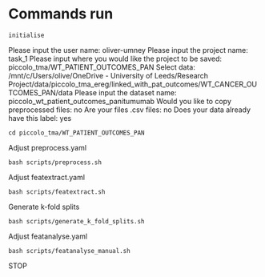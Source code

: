 # Commands run

```
initialise
```

Please input the user name: oliver-umney
Please input the project name: task_1
Please input where you would like the project to be saved: piccolo_tma/WT_PATIENT_OUTCOMES_PAN
Select data: /mnt/c/Users/olive/OneDrive - University of Leeds/Research Project/data/piccolo_tma_ereg/linked_with_pat_outcomes/WT_CANCER_OUTCOMES_PAN/data
Please input the dataset name: piccolo_wt_patient_outcomes_panitumumab
Would you like to copy preprocessed files: no
Are your files .csv files: no
Does your data already have this label: yes

```
cd piccolo_tma/WT_PATIENT_OUTCOMES_PAN
```

Adjust preprocess.yaml

```
bash scripts/preprocess.sh
```

Adjust featextract.yaml

```
bash scripts/featextract.sh
```

Generate k-fold splits
```
bash scripts/generate_k_fold_splits.sh
```

Adjust featanalyse.yaml

```
bash scripts/featanalyse_manual.sh
```

STOP